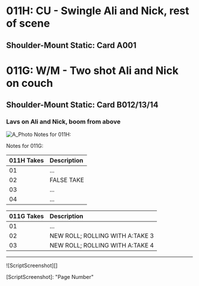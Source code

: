 # 011H: CU - Swingle Ali and Nick, rest of scene
## Shoulder-Mount Static: Card A001

# 011G: W/M - Two shot Ali and Nick on couch
## Shoulder-Mount Static: Card B012/13/14

### Lavs on Ali and Nick, boom from above

![A_Photo][]
Notes for 011H: 

Notes for 011G: 

| 011H Takes | Description |
|:---|:----|
| 01 | ... |
| 02 | FALSE TAKE |
| 03 | ... |
| 04 | ... |

| 011G Takes | Description |
|:---|:----|
| 01 | ... |
| 02 | NEW ROLL; ROLLING WITH A:TAKE 3|
| 03 | NEW ROLL; ROLLING WITH A:TAKE 4 |

----

![ScriptScreenshot][]


[A_Photo]:  images/011H011G.JPG

[ScriptScreenshot]: "Page Number"
